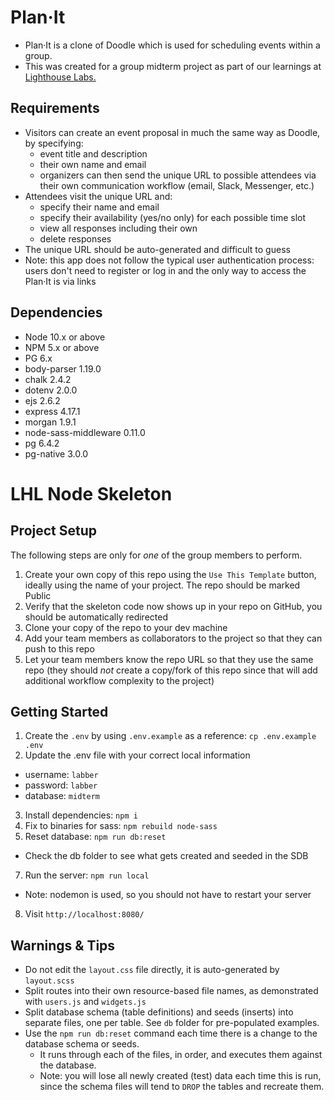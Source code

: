 
# Plan·It
- Plan·It is a clone of Doodle which is used for scheduling events within a group.
- This was created for a group midterm project as part of our learnings at [Lighthouse Labs.](https://www.lighthouselabs.ca/)

## Requirements
- Visitors can create an event proposal in much the same way as Doodle, by specifying: 
  - event title and description
  - their own name and email 
  - organizers can then send the unique URL to possible attendees via their own communication workflow (email, Slack, Messenger, etc.) 
- Attendees visit the unique URL and: 
  - specify their name and email 
  - specify their availability (yes/no only) for each possible time slot 
  - view all responses including their own 
  - delete responses
- The unique URL should be auto-generated and difficult to guess 
- Note: this app does not follow the typical user authentication process: users don't need to register or log in and the only way to access the Plan·It is via links

## Dependencies

- Node 10.x or above
- NPM 5.x or above
- PG 6.x
- body-parser 1.19.0
- chalk 2.4.2
- dotenv 2.0.0
- ejs 2.6.2
- express 4.17.1
- morgan 1.9.1
- node-sass-middleware 0.11.0
- pg 6.4.2
- pg-native 3.0.0

LHL Node Skeleton
=========

## Project Setup

The following steps are only for _one_ of the group members to perform.

1. Create your own copy of this repo using the `Use This Template` button, ideally using the name of your project. The repo should be marked Public
2. Verify that the skeleton code now shows up in your repo on GitHub, you should be automatically redirected
3. Clone your copy of the repo to your dev machine
4. Add your team members as collaborators to the project so that they can push to this repo
5. Let your team members know the repo URL so that they use the same repo (they should _not_ create a copy/fork of this repo since that will add additional workflow complexity to the project)


## Getting Started

1. Create the `.env` by using `.env.example` as a reference: `cp .env.example .env`
2. Update the .env file with your correct local information 
  - username: `labber` 
  - password: `labber` 
  - database: `midterm`
3. Install dependencies: `npm i`
4. Fix to binaries for sass: `npm rebuild node-sass`
5. Reset database: `npm run db:reset`
  - Check the db folder to see what gets created and seeded in the SDB
7. Run the server: `npm run local`
  - Note: nodemon is used, so you should not have to restart your server
8. Visit `http://localhost:8080/`

## Warnings & Tips

- Do not edit the `layout.css` file directly, it is auto-generated by `layout.scss`
- Split routes into their own resource-based file names, as demonstrated with `users.js` and `widgets.js`
- Split database schema (table definitions) and seeds (inserts) into separate files, one per table. See `db` folder for pre-populated examples. 
- Use the `npm run db:reset` command each time there is a change to the database schema or seeds. 
  - It runs through each of the files, in order, and executes them against the database. 
  - Note: you will lose all newly created (test) data each time this is run, since the schema files will tend to `DROP` the tables and recreate them.
